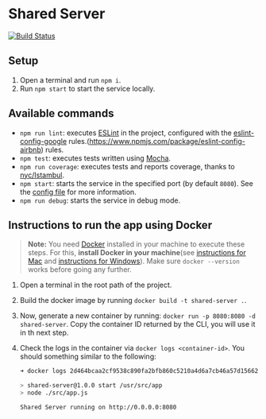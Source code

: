# Shared Server

[![Build Status](https://travis-ci.com/gocasey/shared-server.svg?token=qyLW6FYz1uqX7H48GCKs&branch=master)](https://travis-ci.com/gocasey/shared-server)

## Setup

1. Open a terminal and run `npm i`.
1. Run `npm start` to start the service locally.

## Available commands

* `npm run lint`: executes [ESLint](https://eslint.org/) in the project, configured with the [eslint-config-google](https://github.com/google/eslint-config-google) rules.(https://www.npmjs.com/package/eslint-config-airbnb) rules.
* `npm test`: executes tests written using [Mocha](https://mochajs.org/).
* `npm run coverage`: executes tests and reports coverage, thanks to [nyc/Istambul](https://github.com/istanbuljs/nyc).
* `npm start`: starts the service in the specified port (by default `8080`). See the [config file](./config/default.js) for more information.
* `npm run debug`: starts the service in debug mode.

## Instructions to run the app using Docker

> **Note:** You need [Docker]() installed in your machine to execute these steps. For this, **install Docker in your machine**(see [instructions for Mac](https://docs.docker.com/docker-for-mac/install/) and [instructions for Windows](https://docs.docker.com/docker-for-windows/install/)). Make sure `docker --version` works before going any further.

1. Open a terminal in the root path of the project.
1. Build the docker image by running `docker build -t shared-server .`.
1. Now, generate a new container by running: `docker run -p 8080:8080 -d shared-server`. Copy the container ID returned by the CLI, you will use it in th next step.
1. Check the logs in the container via `docker logs <container-id>`. You should something similar to the following:

    ```bash
    ➜ docker logs 2d464bcaa2cf9538c890fa2bfb860c5210a4d6a7cb46a57d156620d2871b7054

    > shared-server@1.0.0 start /usr/src/app
    > node ./src/app.js

    Shared Server running on http://0.0.0.0:8080
    ```




